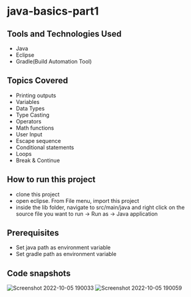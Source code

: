 # java-basics-part1

## Tools and Technologies Used
- Java
- Eclipse
- Gradle(Build Automation Tool)

## Topics Covered
- Printing outputs
- Variables
- Data Types
- Type Casting
- Operators
- Math functions
- User Input
- Escape sequence
- Conditional statements
- Loops
- Break & Continue

## How to run this project
- clone this project
- open eclipse. From File menu, import this project
- inside the lib folder, navigate to src/main/java and right click on the source file you want to run -> Run as -> Java application

## Prerequisites
- Set java path as environment variable
- Set gradle path as environment variable

## Code snapshots
![Screenshot 2022-10-05 190033](https://user-images.githubusercontent.com/82231014/194066566-e3976527-adc9-40b2-9eda-090a4889c683.png)
![Screenshot 2022-10-05 190059](https://user-images.githubusercontent.com/82231014/194066596-42fede4d-1379-4505-9a34-b8f6bd7e3986.png)
